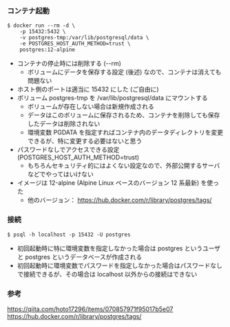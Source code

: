 ### コンテナ起動

```
$ docker run --rm -d \
    -p 15432:5432 \
    -v postgres-tmp:/var/lib/postgresql/data \
    -e POSTGRES_HOST_AUTH_METHOD=trust \
    postgres:12-alpine
```

* コンテナの停止時には削除する (--rm)
    * ボリュームにデータを保存する設定 (後述) なので、コンテナは消えても問題ない
* ホスト側のポートは適当に 15432 にした (ご自由に)
* ボリューム postgres-tmp を /var/lib/postgresql/data にマウントする
    * ボリュームが存在しない場合は新規作成される
    * データはこのボリュームに保存されるため、コンテナを削除しても保存したデータは削除されない
    * 環境変数 PGDATA を指定すればコンテナ内のデータディレクトリを変更できるが、特に変更する必要はないと思う
* パスワードなしでアクセスできる設定 (POSTGRES_HOST_AUTH_METHOD=trust)
    * もちろんセキュリティ的にはよくない設定なので、外部公開するサーバなどでやってはいけない
* イメージは 12-alpine (Alpine Linux ベースのバージョン 12 系最新) を使った
    * 他のバージョン： https://hub.docker.com/r/library/postgres/tags/

### 接続
```
$ psql -h localhost -p 15432 -U postgres
```

* 初回起動時に特に環境変数を指定しなかった場合は postgres というユーザと postgres というデータベースが作成される
* 初回起動時に環境変数でパスワードを指定しなかった場合はパスワードなしで接続できるが、その場合は localhost 以外からの接続はできない

### 参考
https://qiita.com/hoto17296/items/070857971f95017b5e07
https://hub.docker.com/r/library/postgres/tags/
